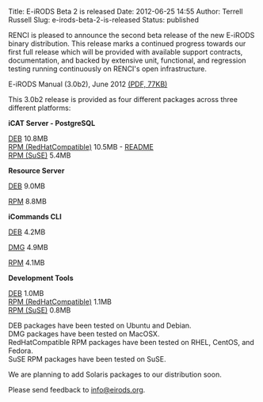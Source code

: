 Title: E-iRODS Beta 2 is released
Date: 2012-06-25 14:55
Author: Terrell Russell
Slug: e-irods-beta-2-is-released
Status: published

RENCI is pleased to announce the second beta release of the new E-iRODS
binary distribution. This release marks a continued progress towards our
first full release which will be provided with available support
contracts, documentation, and backed by extensive unit, functional, and
regression testing running continuously on RENCI's open infrastructure.

E-iRODS Manual (3.0b2), June 2012 [(PDF,
77KB)]({static}/uploads/2012/04/e-irods-manual-3.0b2.pdf)

This 3.0b2 release is provided as four different packages across three
different platforms:

**iCAT Server - PostgreSQL**  

[DEB](ftp://ftp.renci.org/pub/eirods/releases/3.0b2/e-irods-3.0b2-64bit-icat-postgres.deb)
10.8MB  
[RPM
(RedHatCompatible)](ftp://ftp.renci.org/pub/eirods/releases/3.0b2/e-irods-3.0b2-64bit-icat-postgres-redhat.rpm)
10.5MB -
[README](ftp://ftp.renci.org/pub/eirods/releases/3.0b2/RPM_INSTALLATION_HOWTO.txt)  
[RPM
(SuSE)](ftp://ftp.renci.org/pub/eirods/releases/3.0b2/e-irods-3.0b2-64bit-icat-postgres-suse.rpm)
5.4MB

**Resource Server**  

[DEB](ftp://ftp.renci.org/pub/eirods/releases/3.0b2/e-irods-3.0b2-64bit-resource.deb)
9.0MB  

[RPM](ftp://ftp.renci.org/pub/eirods/releases/3.0b2/e-irods-3.0b2-64bit-resource.rpm)
8.8MB

**iCommands CLI**  

[DEB](ftp://ftp.renci.org/pub/eirods/releases/3.0b2/e-irods-icommands-3.0b2-64bit.deb)
4.2MB  

[DMG](ftp://ftp.renci.org/pub/eirods/releases/3.0b2/e-irods-icommands-3.0b2-64bit.dmg)
4.9MB  

[RPM](ftp://ftp.renci.org/pub/eirods/releases/3.0b2/e-irods-icommands-3.0b2-64bit.rpm)
4.1MB

**Development Tools**  

[DEB](ftp://ftp.renci.org/pub/eirods/releases/3.0b2/e-irods-dev-3.0b2-64bit.deb)
1.0MB  
[RPM
(RedHatCompatible)](ftp://ftp.renci.org/pub/eirods/releases/3.0b2/e-irods-dev-3.0b2-64bit-redhat.rpm)
1.1MB  
[RPM
(SuSE)](ftp://ftp.renci.org/pub/eirods/releases/3.0b2/e-irods-dev-3.0b2-64bit-suse.rpm)
0.8MB

DEB packages have been tested on Ubuntu and Debian.  
DMG packages have been tested on MacOSX.  
RedHatCompatible RPM packages have been tested on RHEL, CentOS, and
Fedora.  
SuSE RPM packages have been tested on SuSE.

We are planning to add Solaris packages to our distribution soon.

Please send feedback to info@eirods.org.
